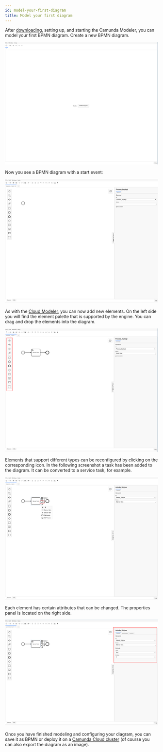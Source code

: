 ```yaml
---
id: model-your-first-diagram
title: Model your first diagram
---
```


After [downloading](./install-the-modeler.md), setting up, and starting the Camunda Modeler, you can model your first BPMN diagram. Create a new BPMN diagram.

![empty application](./img/empty.png)

Now you see a BPMN diagram with a start event:

![new diagram](./img/new-diagram.png)

As with the [Cloud Modeler](../cloud-modeler/model-your-first-diagram.md), you can now add new elements. On the left side you will find the element palette that is supported by the engine. You can drag and drop the elements into the diagram.

![elements](./img/elements.png)

Elements that support different types can be reconfigured by clicking on the corresponding icon. In the following screenshot a task has been added to the diagram. It can be converted to a service task, for example.

![task configuration](img/element-configuration.png)

Each element has certain attributes that can be changed. The properties panel is located on the right side.

![properties panel](img/properties-panel.png)

Once you have finished modeling and configuring your diagram, you can save it as BPMN or deploy it on a [Camunda Cloud cluster](./connect-to-camunda-cloud.md) (of course you can also export the diagram as an image).

